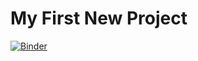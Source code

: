 # My First New Project

[![Binder](https://mybinder.org/badge_logo.svg)](https://mybinder.org/v2/gh/LironOhana/Final_Project/HEAD)

